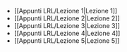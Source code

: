 
- [[Appunti LRL/Lezione 1|Lezione 1]]
- [[Appunti LRL/Lezione 2|Lezione 2]]
- [[Appunti LRL/Lezione 3|Lezione 3]]
- [[Appunti LRL/Lezione 4|Lezione 4]]
- [[Appunti LRL/Lezione 5|Lezione 5]]